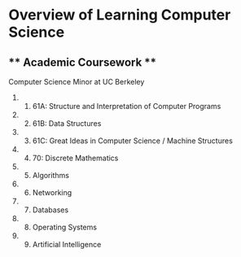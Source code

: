 Overview of Learning Computer Science
====

** Academic Coursework **
------

Computer Science Minor at UC Berkeley

1.  1) 61A: Structure and Interpretation of Computer Programs
2.  2) 61B: Data Structures
3.  3) 61C: Great Ideas in Computer Science / Machine Structures
4.  4) 70:  Discrete Mathematics


5.  5) Algorithms
6.  6) Networking
7.  7) Databases
8.  8) Operating Systems
9.  9) Artificial Intelligence
